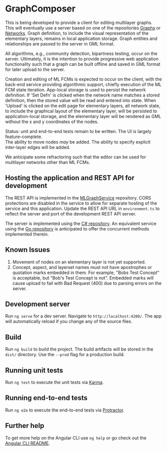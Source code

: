 # GraphComposer

This is being developed to provide a client for editing multilayer graphs.  This will eventually use a server based on one of the repositories [Graphs](https://github.com/smohr1824/Graphs) or [Networks](https://github.com/smohr1824/Networks). Graph definition, to include the 
visual representation of the elementary layers, remains in local application storage. Graph entities and relationships are passed to the server in GML format.

All algorithms, e.g., community detection, bipartness testing,  occur on the server.  Ultimately, it is the intention to provide progressive web application functionality such that a graph can be built offline and saved in GML format for later upload to the server.

Creation and editing of ML FCMs is expected to occur on the client, with the back-end
service providing algorithmic support, chiefly execution of the ML FCM state iteration.
App-local storage is used to persist the network definition. If 'Set Defn' is clicked when the
network name matches a stored definition, then the stored value will be read and entered into 
state.  When 'Upload' is clicked on the edit page for elementary layers, all network state,
to include the graphical layout of the elementary layer, will be persisted to application-local
storage, and the elementary layer will be rendered as GML without the x and y coordinates of 
the nodes. 

Status: unit and end-to-end tests remain to be written.  The UI is largely feature-complete.  
The ability to move nodes *may* be added. The ability to specify explicit inter-layer edges 
will be added.

We anticipate some refractoring such that the editor can be used for multilayer networks other than ML FCMs.  


## Hosting the application and REST API for development
The REST API is implemented in the [MLGraphService](https://github.com/smohr1824/MLGraphService) repository. CORS protections are disabled in the service to allow for 
separate hosting of the service and this application. Update the REST API URL in `environment.ts` to reflect the server and port of the development REST API server.

The server is implemented using the [C# repository](https://github.com/smohr1824/Graphs). An equivalent service using the [Go repository](https://github.com/smohr1824/Networks) is anticipated to offer the concurrent methods implemented therein. 

## Known Issues
1. Movement of nodes on an elementary layer is not yet supported.
2. Concept, aspect, and layerset names must not have apostrophes or quotation marks embedded in them.  For example, "Bobs Test Concept" is acceptable, but "Bob's Test Concept is not". Embedded marks will cause upload to fail with Bad Request (400) due to parsing errors on the server.

## Development server

Run `ng serve` for a dev server. Navigate to `http://localhost:4200/`. The app will automatically reload if you change any of the source files.

## Build

Run `ng build` to build the project. The build artifacts will be stored in the `dist/` directory. Use the `--prod` flag for a production build.

## Running unit tests

Run `ng test` to execute the unit tests via [Karma](https://karma-runner.github.io).

## Running end-to-end tests

Run `ng e2e` to execute the end-to-end tests via [Protractor](http://www.protractortest.org/).

## Further help

To get more help on the Angular CLI use `ng help` or go check out the [Angular CLI README](https://github.com/angular/angular-cli/blob/master/README.md).
